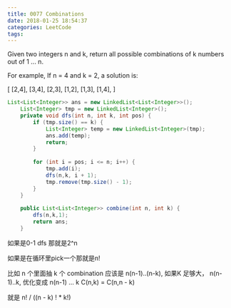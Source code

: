 ```yaml
---
title: 0077 Combinations
date: 2018-01-25 18:54:37
categories: LeetCode
tags:
---
```


Given two integers n and k, return all possible combinations of k numbers out of 1 ... n.

For example,
If n = 4 and k = 2, a solution is:

[
  [2,4],
  [3,4],
  [2,3],
  [1,2],
  [1,3],
  [1,4],
]

```java
List<List<Integer>> ans = new LinkedList<List<Integer>>();
    List<Integer> tmp = new LinkedList<Integer>();
    private void dfs(int n, int k, int pos) {
        if (tmp.size() == k) {
            List<Integer> temp = new LinkedList<Integer>(tmp);
            ans.add(temp);    
            return;
        }
        
        for (int i = pos; i <= n; i++) {
            tmp.add(i);
            dfs(n,k, i + 1);
            tmp.remove(tmp.size() - 1);
        }
    }
    
    public List<List<Integer>> combine(int n, int k) {
        dfs(n,k,1);
        return ans;
    }
```

如果是0-1 dfs 那就是2^n

如果是在循环里pick一个那就是n!

比如 n 个里面抽 k 个 combination
应该是 n(n-1)..(n-k), 如果K 足够大，  n(n-1)..k, 优化变成 n(n-1) ... k
C(n,k) = C(n,n - k)

就是 n! / ((n - k) ! * k!)

